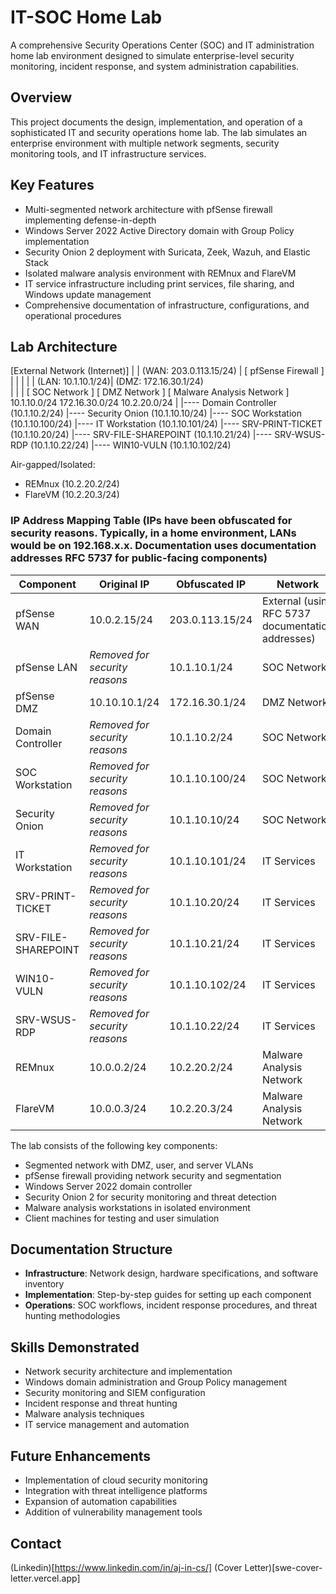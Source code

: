 # IT-SOC Home Lab

A comprehensive Security Operations Center (SOC) and IT administration home lab environment designed to simulate enterprise-level security monitoring, incident response, and system administration capabilities.

## Overview

This project documents the design, implementation, and operation of a sophisticated IT and security operations home lab. The lab simulates an enterprise environment with multiple network segments, security monitoring tools, and IT infrastructure services.

## Key Features

- Multi-segmented network architecture with pfSense firewall implementing defense-in-depth
- Windows Server 2022 Active Directory domain with Group Policy implementation
- Security Onion 2 deployment with Suricata, Zeek, Wazuh, and Elastic Stack
- Isolated malware analysis environment with REMnux and FlareVM
- IT service infrastructure including print services, file sharing, and Windows update management
- Comprehensive documentation of infrastructure, configurations, and operational procedures

## Lab Architecture

[External Network (Internet)]
|
| (WAN: 203.0.113.15/24)
|
[ pfSense Firewall ]
|
| | |
| (LAN: 10.1.10.1/24)| (DMZ: 172.16.30.1/24)  
| | |
[ SOC Network ] [ DMZ Network ] [ Malware Analysis Network ]
10.1.10.0/24 172.16.30.0/24 10.2.20.0/24
|
|---- Domain Controller (10.1.10.2/24)
|---- Security Onion (10.1.10.10/24)
|---- SOC Workstation (10.1.10.100/24)
|---- IT Workstation (10.1.10.101/24)
|---- SRV-PRINT-TICKET (10.1.10.20/24)
|---- SRV-FILE-SHAREPOINT (10.1.10.21/24)
|---- SRV-WSUS-RDP (10.1.10.22/24)
|---- WIN10-VULN (10.1.10.102/24)

Air-gapped/Isolated:

- REMnux (10.2.20.2/24)
- FlareVM (10.2.20.3/24)

### IP Address Mapping Table (IPs have been obfuscated for security reasons. Typically, in a home environment, LANs would be on 192.168.x.x. Documentation uses documentation addresses RFC 5737 for public-facing components)

| Component           | Original IP                    | Obfuscated IP   | Network                                           |
| ------------------- | ------------------------------ | --------------- | ------------------------------------------------- |
| pfSense WAN         | 10.0.2.15/24                   | 203.0.113.15/24 | External (using RFC 5737 documentation addresses) |
| pfSense LAN         | _Removed for security reasons_ | 10.1.10.1/24    | SOC Network                                       |
| pfSense DMZ         | 10.10.10.1/24                  | 172.16.30.1/24  | DMZ Network                                       |
| Domain Controller   | _Removed for security reasons_ | 10.1.10.2/24    | SOC Network                                       |
| SOC Workstation     | _Removed for security reasons_ | 10.1.10.100/24  | SOC Network                                       |
| Security Onion      | _Removed for security reasons_ | 10.1.10.10/24   | SOC Network                                       |
| IT Workstation      | _Removed for security reasons_ | 10.1.10.101/24  | IT Services                                       |
| SRV-PRINT-TICKET    | _Removed for security reasons_ | 10.1.10.20/24   | IT Services                                       |
| SRV-FILE-SHAREPOINT | _Removed for security reasons_ | 10.1.10.21/24   | IT Services                                       |
| WIN10-VULN          | _Removed for security reasons_ | 10.1.10.102/24  | IT Services                                       |
| SRV-WSUS-RDP        | _Removed for security reasons_ | 10.1.10.22/24   | IT Services                                       |
| REMnux              | 10.0.0.2/24                    | 10.2.20.2/24    | Malware Analysis Network                          |
| FlareVM             | 10.0.0.3/24                    | 10.2.20.3/24    | Malware Analysis Network                          |

The lab consists of the following key components:

- Segmented network with DMZ, user, and server VLANs
- pfSense firewall providing network security and segmentation
- Windows Server 2022 domain controller
- Security Onion 2 for security monitoring and threat detection
- Malware analysis workstations in isolated environment
- Client machines for testing and user simulation

## Documentation Structure

- **Infrastructure**: Network design, hardware specifications, and software inventory
- **Implementation**: Step-by-step guides for setting up each component
- **Operations**: SOC workflows, incident response procedures, and threat hunting methodologies

## Skills Demonstrated

- Network security architecture and implementation
- Windows domain administration and Group Policy management
- Security monitoring and SIEM configuration
- Incident response and threat hunting
- Malware analysis techniques
- IT service management and automation

## Future Enhancements

- Implementation of cloud security monitoring
- Integration with threat intelligence platforms
- Expansion of automation capabilities
- Addition of vulnerability management tools

## Contact

(Linkedin)[https://www.linkedin.com/in/aj-in-cs/]
(Cover Letter)[swe-cover-letter.vercel.app]
